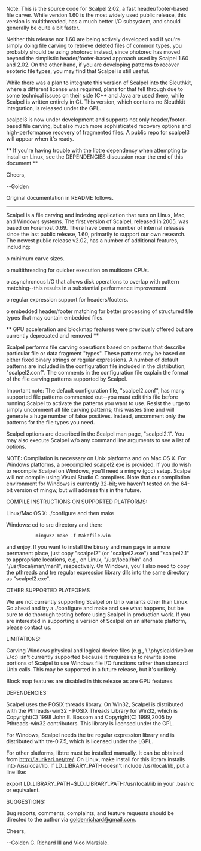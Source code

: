 Note: This is the source code for Scalpel 2.02, a fast
header/footer-based file carver.  While version 1.60 is the most
widely used public release, this version is multithreaded, has a much
better I/O subsystem, and should generally be quite a bit faster.

Neither this release nor 1.60 are being actively developed and if
you're simply doing file carving to retrieve deleted files of common
types, you probably should be using photorec instead, since photorec
has moved beyond the simplistic header/footer-based approach used by
Scalpel 1.60 and 2.02.  On the other hand, if you are developing
patterns to recover esoteric file types, you may find that Scalpel is
still useful.

While there was a plan to integrate this version of Scalpel into the
Sleuthkit, where a different license was required, plans for that fell
through due to some technical issues on their side (C++ and Java are
used there, while Scalpel is written entirely in C).  This version,
which contains no Sleuthkit integration, is released under the GPL.

scalpel3 is now under development and supports not only
header/footer-based file carving, but also much more sophisticated
recovery options and high-performance recovery of fragmented files.  A
public repo for scalpel3 will appear when it's ready.

** If you're having trouble with the libtre dependency when attempting
   to install on Linux, see the DEPENDENCIES discussion near the end
   of this document **

Cheers,

--Golden

Original documentation in README follows.

-------------------------------------------------------------------------

Scalpel is a file carving and indexing application that runs on Linux,
Mac, and Windows systems.  The first version of Scalpel, released in
2005, was based on Foremost 0.69. There have been a number of internal
releases since the last public release, 1.60, primarily to support our
own research.  The newest public release v2.02, has a number of
additional features, including:

o minimum carve sizes.

o multithreading for quicker execution on multicore CPUs.

o asynchronous I/O that allows disk operations to overlap with pattern
matching--this results in a substantial performance improvement.

o regular expression support for headers/footers.

o embedded header/footer matching for better processing of structured
file types that may contain embedded files.

** GPU acceleration and blockmap features were previously offered but are
currently deprecated and removed **

Scalpel performs file carving operations based on patterns that
describe particular file or data fragment "types".  These patterns may
be based on either fixed binary strings or regular expressions.  A
number of default patterns are included in the configuration file
included in the distribution, "scalpel2.conf".  The comments in the
configuration file explain the format of the file carving patterns
supported by Scalpel.

Important note: The default configuration file, "scalpel2.conf", has
many supported file patterns commented out--you must edit this file
before running Scalpel to activate the patterns you want to use.
Resist the urge to simply uncomment all file carving patterns; this
wastes time and will generate a huge number of false positives.
Instead, uncomment only the patterns for the file types you need.

Scalpel options are described in the Scalpel man page, "scalpel2.1".
You may also execute Scalpel w/o any command line arguments to see a
list of options.

NOTE: Compilation is necessary on Unix platforms and on Mac OS X.  For
Windows platforms, a precompiled scalpel2.exe is provided.  If you do
wish to recompile Scalpel on Windows, you'll need a mingw (gcc)
setup. Scalpel will not compile using Visual Studio C compilers.  Note
that our compilation environment for Windows is currently 32-bit; we
haven't tested on the 64-bit version of mingw, but will address this
in the future.

COMPILE INSTRUCTIONS ON SUPPORTED PLATFORMS:

Linux/Mac OS X:    ./configure and then make

Windows:           cd to src directory and then:

	           mingw32-make -f Makefile.win

and enjoy.  If you want to install the binary and man page in a more
permanent place, just copy "scalpel2" (or "scalpel2.exe") and
"scalpel2.1" to appropriate locations, e.g., on Linux, "/usr/local/bin"
and "/usr/local/man/man1", respectively.  On Windows, you'll also need
to copy the pthreads and tre regular expression library dlls into the
same directory as "scalpel2.exe".


OTHER SUPPORTED PLATFORMS

We are not currently supporting Scalpel on Unix variants other than
Linux. Go ahead and try a ./configure and make and see what happens,
but be sure to do thorough testing before using Scalpel in production
work.  If you are interested in supporting a version of Scalpel on an
alternate platform, please contact us.  

LIMITATIONS:

Carving Windows physical and logical device files (e.g.,
\\.\physicaldrive0 or \\.\c:) isn't currently supported because it
requires us to rewrite some portions of Scalpel to use Windows file
I/O functions rather than standard Unix calls.  This may be supported
in a future release, but it's unlikely.

Block map features are disabled in this release as are GPU features.

DEPENDENCIES:

Scalpel uses the POSIX threads library.  On Win32, Scalpel is
distributed with the Pthreads-win32 - POSIX Threads Library for Win32,
which is Copyright(C) 1998 John E. Bossom and Copyright(C) 1999,2005
by Pthreads-win32 contributors.  This library is licensed under the GPL.

For Windows, Scalpel needs the tre regular expression library and is
distributed with tre-0.7.5, which is licensed under the LGPL.

For other platforms, libtre must be installed manually.  It can be
obtained from http://laurikari.net/tre/.  On Linux, make install for
this library installs into /usr/local/lib.  If LD_LIBRARY_PATH doesn't
include /usr/local/lib, put a line like:

export LD_LIBRARY_PATH=$LD_LIBRARY_PATH:/usr/local/lib in your .bashrc
or equivalent.


SUGGESTIONS:

Bug reports, comments, complaints, and feature requests should be
directed to the author via goldenrichard@gmail.com.


Cheers,

--Golden G. Richard III and Vico Marziale.
